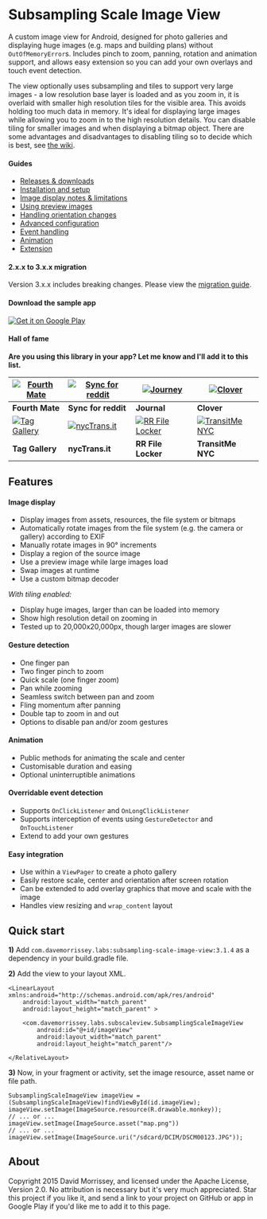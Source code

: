 ﻿Subsampling Scale Image View
===========================

A custom image view for Android, designed for photo galleries and displaying huge images (e.g. maps and building plans) without `OutOfMemoryError`s. Includes pinch to zoom, panning, rotation and animation support, and allows easy extension so you can add your own overlays and touch event detection.

The view optionally uses subsampling and tiles to support very large images - a low resolution base layer is loaded and as you zoom in, it is overlaid with smaller high resolution tiles for the visible area. This avoids holding too much data in memory. It's ideal for displaying large images while allowing you to zoom in to the high resolution details. You can disable tiling for smaller images and when displaying a bitmap object. There are some advantages and disadvantages to disabling tiling so to decide which is best, see [the wiki](https://github.com/davemorrissey/subsampling-scale-image-view/wiki/02.-Displaying-images).

#### Guides

* [Releases & downloads](https://github.com/davemorrissey/subsampling-scale-image-view/releases)
* [Installation and setup](https://github.com/davemorrissey/subsampling-scale-image-view/wiki/01.-Setup)
* [Image display notes & limitations](https://github.com/davemorrissey/subsampling-scale-image-view/wiki/02.-Displaying-images)
* [Using preview images](https://github.com/davemorrissey/subsampling-scale-image-view/wiki/03.-Preview-images)
* [Handling orientation changes](https://github.com/davemorrissey/subsampling-scale-image-view/wiki/05.-Orientation-changes)
* [Advanced configuration](https://github.com/davemorrissey/subsampling-scale-image-view/wiki/07.-Configuration)
* [Event handling](https://github.com/davemorrissey/subsampling-scale-image-view/wiki/09.-Events)
* [Animation](https://github.com/davemorrissey/subsampling-scale-image-view/wiki/08.-Animation)
* [Extension](https://github.com/davemorrissey/subsampling-scale-image-view/wiki/10.-Extension)

#### 2.x.x to 3.x.x migration

Version 3.x.x includes breaking changes. Please view the [migration guide](https://github.com/davemorrissey/subsampling-scale-image-view/wiki/X.--2.x.x-to-3.x.x-migration).

#### Download the sample app

[![Get it on Google Play](https://developer.android.com/images/brand/en_generic_rgb_wo_60.png)](https://play.google.com/store/apps/details?id=com.davemorrissey.labs.subscaleview.sample)

#### Hall of fame

**Are you using this library in your app? Let me know and I'll add it to this list.**

| [![Fourth Mate](https://lh3.ggpht.com/2ALnL-05ILKLwP9U8Dfy7n4iI54OlXeZG-rHf31FP5l8Bup9wws9wnSlyX56ShgzlQ=w100)](https://play.google.com/store/apps/details?id=com.sleetworks.serenity.android) | [![Sync for reddit](https://lh5.ggpht.com/eOcmQUHHFCXM5uiajTkTsak5sIB5eTLKXaKSGGGWi8TJ3edYtqz8EtvjlOto5eFYvoLb=w100)](https://play.google.com/store/apps/details?id=com.laurencedawson.reddit_sync) | [![Journey](https://lh3.ggpht.com/Mz6YqxKsLfVbjYVHj_3nfUxLe5Yvl9W4KO2sKnwud6hZl5mnGitm55PnILT2jx4Hafv6=w100)](https://play.google.com/store/apps/details?id=com.journey.app) | [![Clover](https://lh5.ggpht.com/Q8vw6LLyj3AjRev4ID3uvFUxnMp4ca4eBEaPlkupcK7cNn2xtVg-wIxVsKSJ-IIFaUM=w100)](https://play.google.com/store/apps/details?id=org.floens.chan) |
|---|---|---|---|
| **Fourth Mate** | **Sync for reddit** | **Journal** | **Clover** |
| [![Tag Gallery](https://lh5.ggpht.com/mKch3_fgPYswBPmZ-qEvp91_fPKdbvN2UubCvUTDqy1sAaLJBzfFYETb-sJgPfCvDg=w100)](https://play.google.com/store/apps/details?id=me.snapdiary.us.taggallery) | [![nycTrans.it](https://lh5.ggpht.com/eDe_bnb2KVXd6fwjJDroWYfEs7Qy-ity93s4LnOwei3S8AGZIeJy8wwmjllt1TKciD4=w100)](https://play.google.com/store/apps/details?id=com.nyctrans.it) | [![RR File Locker](https://lh4.ggpht.com/taUucj91wLM_uLq-XMLo-9Urk4SeQYW1WO4oquJ_ynyJPrX7S0j0xoQ8k6q66ZElFg=w100)](https://play.google.com/store/apps/details?id=com.redrabbitsw.android.locker) | [![TransitMe NYC](https://lh3.googleusercontent.com/aErQHPHTn6TeqmGRHybIZoEE7uF1MwTXTN4upuIsMpJurwWGuF_9tAhaxspMvTBdGaqG=w100)](https://play.google.com/store/apps/details?id=com.transitme.app) |
| **Tag Gallery** | **nycTrans.it** | **RR File Locker** | **TransitMe NYC** |

## Features

#### Image display

* Display images from assets, resources, the file system or bitmaps
* Automatically rotate images from the file system (e.g. the camera or gallery) according to EXIF
* Manually rotate images in 90° increments
* Display a region of the source image
* Use a preview image while large images load
* Swap images at runtime
* Use a custom bitmap decoder

*With tiling enabled:*

* Display huge images, larger than can be loaded into memory
* Show high resolution detail on zooming in
* Tested up to 20,000x20,000px, though larger images are slower

#### Gesture detection

* One finger pan
* Two finger pinch to zoom
* Quick scale (one finger zoom)
* Pan while zooming
* Seamless switch between pan and zoom
* Fling momentum after panning
* Double tap to zoom in and out
* Options to disable pan and/or zoom gestures

#### Animation

* Public methods for animating the scale and center
* Customisable duration and easing
* Optional uninterruptible animations

#### Overridable event detection
* Supports `OnClickListener` and `OnLongClickListener`
* Supports interception of events using `GestureDetector` and `OnTouchListener`
* Extend to add your own gestures

#### Easy integration
* Use within a `ViewPager` to create a photo gallery
* Easily restore scale, center and orientation after screen rotation
* Can be extended to add overlay graphics that move and scale with the image
* Handles view resizing and `wrap_content` layout

## Quick start

**1)** Add `com.davemorrissey.labs:subsampling-scale-image-view:3.1.4` as a dependency in your build.gradle file.

**2)** Add the view to your layout XML.

    <LinearLayout xmlns:android="http://schemas.android.com/apk/res/android"
        android:layout_width="match_parent"
        android:layout_height="match_parent" >

        <com.davemorrissey.labs.subscaleview.SubsamplingScaleImageView
            android:id="@+id/imageView"
            android:layout_width="match_parent"
            android:layout_height="match_parent"/>

    </RelativeLayout>

**3)** Now, in your fragment or activity, set the image resource, asset name or file path.

    SubsamplingScaleImageView imageView = (SubsamplingScaleImageView)findViewById(id.imageView);
    imageView.setImage(ImageSource.resource(R.drawable.monkey));
    // ... or ...
    imageView.setImage(ImageSource.asset("map.png"))
    // ... or ...
    imageView.setImage(ImageSource.uri("/sdcard/DCIM/DSCM00123.JPG"));

## About

Copyright 2015 David Morrissey, and licensed under the Apache License, Version 2.0. No attribution is necessary but it's very much appreciated. Star this project if you like it, and send a link to your project on GitHub or app in Google Play if you'd like me to add it to this page.
